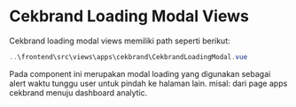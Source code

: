 # Cekbrand Loading Modal Views

Cekbrand loading modal views memiliki path seperti berikut:

```powershell
..\frontend\src\views\apps\cekbrand\CekbrandLoadingModal.vue
```

Pada component ini merupakan modal loading yang digunakan sebagai alert waktu tunggu user untuk pindah ke halaman lain. misal: dari page apps cekbrand menuju dashboard analytic.
